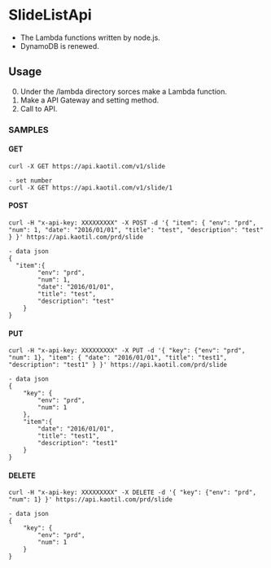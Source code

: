 # SlideListApi

- The Lambda functions written by node.js.
- DynamoDB is renewed.

## Usage
0. Under the /lambda directory sorces make a Lambda function.
0. Make a API Gateway and setting method.
0. Call to API.

### SAMPLES

#### GET
```
curl -X GET https://api.kaotil.com/v1/slide

- set number
curl -X GET https://api.kaotil.com/v1/slide/1
```

#### POST
```
curl -H "x-api-key: XXXXXXXXX" -X POST -d '{ "item": { "env": "prd", "num": 1, "date": "2016/01/01", "title": "test", "description": "test" } }' https://api.kaotil.com/prd/slide

- data json
{ 
  "item":{
		"env": "prd",
		"num": 1,
		"date": "2016/01/01",
		"title": "test",
		"description": "test"
	}
}
```

#### PUT
```
curl -H "x-api-key: XXXXXXXXX" -X PUT -d '{ "key": {"env": "prd", "num": 1}, "item": { "date": "2016/01/01", "title": "test1", "description": "test1" } }' https://api.kaotil.com/prd/slide

- data json
{ 
    "key": {
        "env": "prd",
        "num": 1
    },
    "item":{
        "date": "2016/01/01",
        "title": "test1",
        "description": "test1"
    }
}
```

#### DELETE
```
curl -H "x-api-key: XXXXXXXXX" -X DELETE -d '{ "key": {"env": "prd", "num": 1} }' https://api.kaotil.com/prd/slide

- data json
{ 
    "key": {
        "env": "prd",
        "num": 1
    }
}
```
